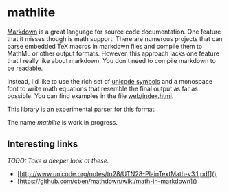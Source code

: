 # mathlite

[Markdown](https://daringfireball.net/projects/markdown/) is a great language for source code documentation. One feature that it misses though is math support.
There are numerous projects that can parse embedded TeX macros in markdown files and compile them to MathML or other output formats.
However, this approach lacks one feature that I really like about markdown: You don't need to compile markdown to be readable.

Instead, I'd like to use the rich set of [unicode symbols](https://en.wikipedia.org/wiki/Mathematical_operators_and_symbols_in_Unicode) and a monospace font to write math equations that resemble the final output as far as possible. You can find examples in the file [web/index.html]().

This library is an experimental parser for this format.

The name _mathlite_ is work in progress.

## Interesting links

_TODO: Take a deeper look at these._

  * [http://www.unicode.org/notes/tn28/UTN28-PlainTextMath-v3.1.pdf]()
  * [https://github.com/cben/mathdown/wiki/math-in-markdown]()
